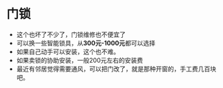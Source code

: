 # 门锁

- 这个也坏了不少了，门锁维修也不便宜了
- 可以换一些智能锁具，从**300元-1000元**都可以选择
- 如果自己动手可以安装，这个也不难。
- 如果卖锁的协助安装，一般200元左右的安装费
- 最近有邻居觉得需要通风，可以把门改了，就是那种开窗的，手工费几百块吧。